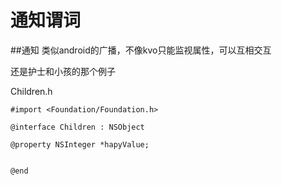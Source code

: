 # 通知谓词

##通知
类似android的广播，不像kvo只能监视属性，可以互相交互

还是护士和小孩的那个例子

Children.h
```
#import <Foundation/Foundation.h>  
  
@interface Children : NSObject  
  
@property NSInteger *hapyValue;  
  
  
@end
```